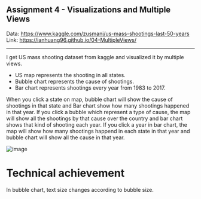 Assignment 4 - Visualizations and Multiple Views  
---
Data: https://www.kaggle.com/zusmani/us-mass-shootings-last-50-years
Link: https://ianhuang96.github.io/04-MultipleViews/

---

I get US mass shooting dataset from kaggle and visualized it by multiple views.

- US map represents the shooting in all states. 
- Bubble chart represents the cause of shootings.
- Bar chart represents shootings every year from 1983 to 2017.

When you click a state on map, bubble chart will show the cause of shootings in that state and Bar chart show how many shootings happened in that year. If you click a bubble which represent a type of cause, the map will show all the shootings by that cause over the country and bar chart shows that kind of shooting each year. If you click a year in bar chart, the map will show how many shootings happend in each state in that year and bubble chart will show all the cause in that year.

![image](img/)

# Technical achievement

In bubble chart, text size changes according to bubble size.
